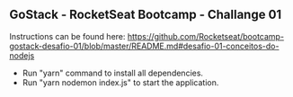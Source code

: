 ## GoStack - RocketSeat Bootcamp - Challange 01

Instructions can be found here: https://github.com/Rocketseat/bootcamp-gostack-desafio-01/blob/master/README.md#desafio-01-conceitos-do-nodejs

- Run "yarn" command to install all dependencies.
- Run "yarn nodemon index.js" to start the application.
